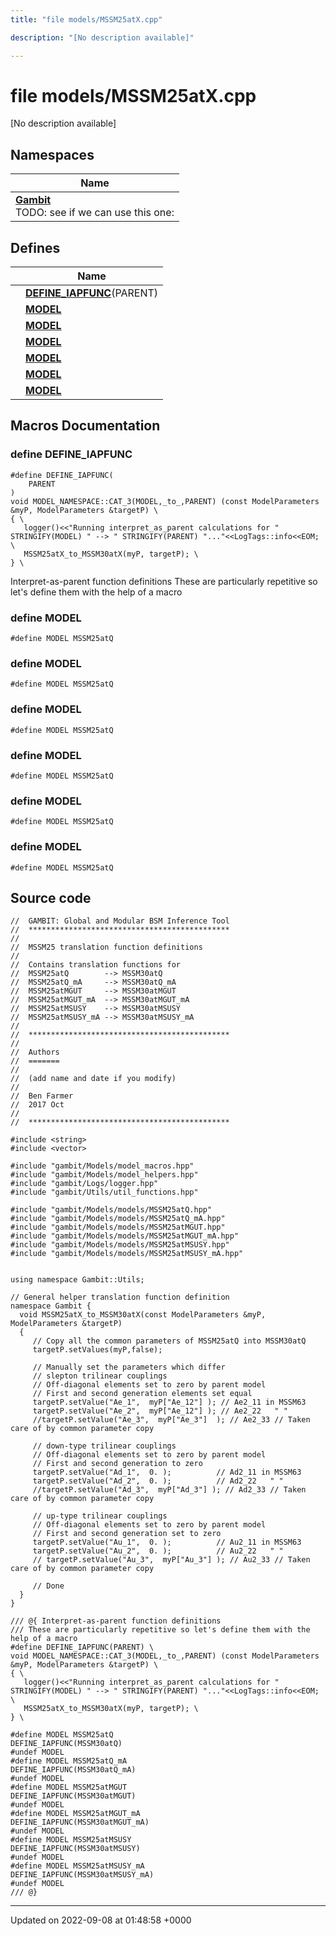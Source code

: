 ```yaml
---
title: "file models/MSSM25atX.cpp"

description: "[No description available]"

---
```


# file models/MSSM25atX.cpp

[No description available]

## Namespaces

| Name           |
| -------------- |
| **[Gambit](/documentation/code/namespaces/namespacegambit/)** <br>TODO: see if we can use this one:  |

## Defines

|                | Name           |
| -------------- | -------------- |
|  | **[DEFINE_IAPFUNC](/documentation/code/files/mssm25atx_8cpp/#define-mssm25atx-cpp-define-iapfunc)**(PARENT)  |
|  | **[MODEL](/documentation/code/files/mssm25atx_8cpp/#define-mssm25atx-cpp-model)**  |
|  | **[MODEL](/documentation/code/files/mssm25atx_8cpp/#define-mssm25atx-cpp-model)**  |
|  | **[MODEL](/documentation/code/files/mssm25atx_8cpp/#define-mssm25atx-cpp-model)**  |
|  | **[MODEL](/documentation/code/files/mssm25atx_8cpp/#define-mssm25atx-cpp-model)**  |
|  | **[MODEL](/documentation/code/files/mssm25atx_8cpp/#define-mssm25atx-cpp-model)**  |
|  | **[MODEL](/documentation/code/files/mssm25atx_8cpp/#define-mssm25atx-cpp-model)**  |




## Macros Documentation

### define DEFINE_IAPFUNC

```
#define DEFINE_IAPFUNC(
    PARENT
)
void MODEL_NAMESPACE::CAT_3(MODEL,_to_,PARENT) (const ModelParameters &myP, ModelParameters &targetP) \
{ \
   logger()<<"Running interpret_as_parent calculations for " STRINGIFY(MODEL) " --> " STRINGIFY(PARENT) "..."<<LogTags::info<<EOM; \
   MSSM25atX_to_MSSM30atX(myP, targetP); \
} \
```


Interpret-as-parent function definitions These are particularly repetitive so let's define them with the help of a macro 


### define MODEL

```
#define MODEL MSSM25atQ
```


### define MODEL

```
#define MODEL MSSM25atQ
```


### define MODEL

```
#define MODEL MSSM25atQ
```


### define MODEL

```
#define MODEL MSSM25atQ
```


### define MODEL

```
#define MODEL MSSM25atQ
```


### define MODEL

```
#define MODEL MSSM25atQ
```


## Source code

```
//  GAMBIT: Global and Modular BSM Inference Tool
//  *********************************************
//
//  MSSM25 translation function definitions
//  
//  Contains translation functions for
//  MSSM25atQ        --> MSSM30atQ
//  MSSM25atQ_mA     --> MSSM30atQ_mA
//  MSSM25atMGUT     --> MSSM30atMGUT
//  MSSM25atMGUT_mA  --> MSSM30atMGUT_mA
//  MSSM25atMSUSY    --> MSSM30atMSUSY
//  MSSM25atMSUSY_mA --> MSSM30atMSUSY_mA
//
//  *********************************************
//
//  Authors
//  =======
//
//  (add name and date if you modify)
//
//  Ben Farmer
//  2017 Oct
//
//  *********************************************

#include <string>
#include <vector>

#include "gambit/Models/model_macros.hpp"
#include "gambit/Models/model_helpers.hpp"
#include "gambit/Logs/logger.hpp"
#include "gambit/Utils/util_functions.hpp"

#include "gambit/Models/models/MSSM25atQ.hpp"
#include "gambit/Models/models/MSSM25atQ_mA.hpp"
#include "gambit/Models/models/MSSM25atMGUT.hpp"
#include "gambit/Models/models/MSSM25atMGUT_mA.hpp"
#include "gambit/Models/models/MSSM25atMSUSY.hpp"
#include "gambit/Models/models/MSSM25atMSUSY_mA.hpp"


using namespace Gambit::Utils;

// General helper translation function definition
namespace Gambit { 
  void MSSM25atX_to_MSSM30atX(const ModelParameters &myP, ModelParameters &targetP)
  {
     // Copy all the common parameters of MSSM25atQ into MSSM30atQ
     targetP.setValues(myP,false);

     // Manually set the parameters which differ
     // slepton trilinear couplings
     // Off-diagonal elements set to zero by parent model
     // First and second generation elements set equal
     targetP.setValue("Ae_1",  myP["Ae_12"] ); // Ae2_11 in MSSM63
     targetP.setValue("Ae_2",  myP["Ae_12"] ); // Ae2_22   " "
     //targetP.setValue("Ae_3",  myP["Ae_3"]  ); // Ae2_33 // Taken care of by common parameter copy

     // down-type trilinear couplings
     // Off-diagonal elements set to zero by parent model
     // First and second generation to zero
     targetP.setValue("Ad_1",  0. );          // Ad2_11 in MSSM63
     targetP.setValue("Ad_2",  0. );          // Ad2_22   " "
     //targetP.setValue("Ad_3",  myP["Ad_3"] ); // Ad2_33 // Taken care of by common parameter copy

     // up-type trilinear couplings
     // Off-diagonal elements set to zero by parent model
     // First and second generation set to zero
     targetP.setValue("Au_1",  0. );          // Au2_11 in MSSM63
     targetP.setValue("Au_2",  0. );          // Au2_22   " "
     // targetP.setValue("Au_3",  myP["Au_3"] ); // Au2_33 // Taken care of by common parameter copy
     
     // Done  
  }
}

/// @{ Interpret-as-parent function definitions
/// These are particularly repetitive so let's define them with the help of a macro
#define DEFINE_IAPFUNC(PARENT) \
void MODEL_NAMESPACE::CAT_3(MODEL,_to_,PARENT) (const ModelParameters &myP, ModelParameters &targetP) \
{ \
   logger()<<"Running interpret_as_parent calculations for " STRINGIFY(MODEL) " --> " STRINGIFY(PARENT) "..."<<LogTags::info<<EOM; \
   MSSM25atX_to_MSSM30atX(myP, targetP); \
} \

#define MODEL MSSM25atQ
DEFINE_IAPFUNC(MSSM30atQ)
#undef MODEL
#define MODEL MSSM25atQ_mA
DEFINE_IAPFUNC(MSSM30atQ_mA)
#undef MODEL
#define MODEL MSSM25atMGUT
DEFINE_IAPFUNC(MSSM30atMGUT)
#undef MODEL
#define MODEL MSSM25atMGUT_mA
DEFINE_IAPFUNC(MSSM30atMGUT_mA)
#undef MODEL
#define MODEL MSSM25atMSUSY
DEFINE_IAPFUNC(MSSM30atMSUSY)
#undef MODEL
#define MODEL MSSM25atMSUSY_mA
DEFINE_IAPFUNC(MSSM30atMSUSY_mA)
#undef MODEL
/// @}
```


-------------------------------

Updated on 2022-09-08 at 01:48:58 +0000
